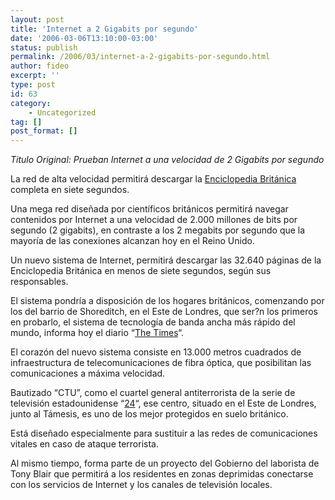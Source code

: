```yaml
---
layout: post
title: 'Internet a 2 Gigabits por segundo'
date: '2006-03-06T13:10:00-03:00'
status: publish
permalink: /2006/03/internet-a-2-gigabits-por-segundo.html
author: fideo
excerpt: ''
type: post
id: 63
category:
    - Uncategorized
tag: []
post_format: []
---
```

*Titulo Original: Prueban Internet a una velocidad de 2 Gigabits por segundo*

La red de alta velocidad permitirá descargar la [Enciclopedia Británica](http://www.britannica.com/ "Enciclopedia Británica") completa en siete segundos.

Una mega red diseñada por científicos británicos permitirá navegar contenidos por Internet a una velocidad de 2.000 millones de bits por segundo (2 gigabits), en contraste a los 2 megabits por segundo que la mayoría de las conexiones alcanzan hoy en el Reino Unido.

Un nuevo sistema de Internet, permitirá descargar las 32.640 páginas de la Enciclopedia Británica en menos de siete segundos, según sus responsables.

El sistema pondría a disposición de los hogares británicos, comenzando por los del barrio de Shoreditch, en el Este de Londres, que ser?n los primeros en probarlo, el sistema de tecnología de banda ancha más rápido del mundo, informa hoy el diario “[The Times](http://www.timesonline.co.uk/article/0,,2-2072201,00.html "The Times (Diario de Inglaterra)")“.

El corazón del nuevo sistema consiste en 13.000 metros cuadrados de infraestructura de telecomunicaciones de fibra óptica, que posibilitan las comunicaciones a máxima velocidad.

Bautizado “CTU”, como el cuartel general antiterrorista de la serie de televisión estadounidense “[24](http://www.fox.com/24/ "24")“, ese centro, situado en el Este de Londres, junto al Támesis, es uno de los mejor protegidos en suelo británico.

Está diseñado especialmente para sustituir a las redes de comunicaciones vitales en caso de ataque terrorista.

Al mismo tiempo, forma parte de un proyecto del Gobierno del laborista de Tony Blair que permitirá a los residentes en zonas deprimidas conectarse con los servicios de Internet y los canales de televisión locales.